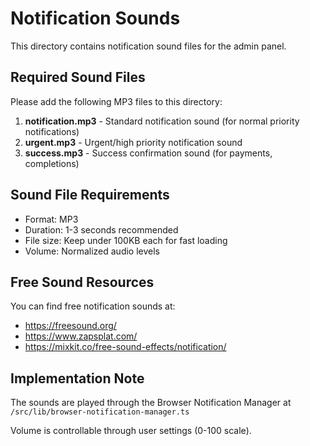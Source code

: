 # Notification Sounds

This directory contains notification sound files for the admin panel.

## Required Sound Files

Please add the following MP3 files to this directory:

1. **notification.mp3** - Standard notification sound (for normal priority notifications)
2. **urgent.mp3** - Urgent/high priority notification sound
3. **success.mp3** - Success confirmation sound (for payments, completions)

## Sound File Requirements

- Format: MP3
- Duration: 1-3 seconds recommended
- File size: Keep under 100KB each for fast loading
- Volume: Normalized audio levels

## Free Sound Resources

You can find free notification sounds at:
- https://freesound.org/
- https://www.zapsplat.com/
- https://mixkit.co/free-sound-effects/notification/

## Implementation Note

The sounds are played through the Browser Notification Manager at `/src/lib/browser-notification-manager.ts`

Volume is controllable through user settings (0-100 scale).